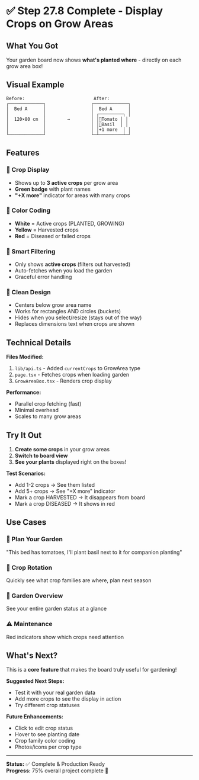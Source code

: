 # ✅ Step 27.8 Complete - Display Crops on Grow Areas

## What You Got

Your garden board now shows **what's planted where** - directly on each grow area box!

## Visual Example

```
Before:                          After:
┌─────────────┐                 ┌─────────────┐
│  Bed A      │                 │  Bed A      │
│             │                 │ ┌─────────┐ │
│  120×80 cm  │        →        │ │🌱Tomato │ │
│             │                 │ │🌱Basil  │ │
│             │                 │ │+1 more  │ │
└─────────────┘                 └─┴─────────┴─┘
```

## Features

### 🌱 Crop Display
- Shows up to **3 active crops** per grow area
- **Green badge** with plant names
- **"+X more"** indicator for areas with many crops

### 🎨 Color Coding
- **White** = Active crops (PLANTED, GROWING)
- **Yellow** = Harvested crops
- **Red** = Diseased or failed crops

### 🧠 Smart Filtering
- Only shows **active crops** (filters out harvested)
- Auto-fetches when you load the garden
- Graceful error handling

### 📐 Clean Design
- Centers below grow area name
- Works for rectangles AND circles (buckets)
- Hides when you select/resize (stays out of the way)
- Replaces dimensions text when crops are shown

## Technical Details

**Files Modified:**
1. `lib/api.ts` - Added `currentCrops` to GrowArea type
2. `page.tsx` - Fetches crops when loading garden
3. `GrowAreaBox.tsx` - Renders crop display

**Performance:**
- Parallel crop fetching (fast)
- Minimal overhead
- Scales to many grow areas

## Try It Out

1. **Create some crops** in your grow areas
2. **Switch to board view**
3. **See your plants** displayed right on the boxes!

**Test Scenarios:**
- Add 1-2 crops → See them listed
- Add 5+ crops → See "+X more" indicator
- Mark a crop HARVESTED → It disappears from board
- Mark a crop DISEASED → It shows in red

## Use Cases

### 🌾 Plan Your Garden
"This bed has tomatoes, I'll plant basil next to it for companion planting"

### 🔄 Crop Rotation
Quickly see what crop families are where, plan next season

### 👀 Garden Overview
See your entire garden status at a glance

### ⚠️ Maintenance
Red indicators show which crops need attention

## What's Next?

This is a **core feature** that makes the board truly useful for gardening!

**Suggested Next Steps:**
- Test it with your real garden data
- Add more crops to see the display in action
- Try different crop statuses

**Future Enhancements:**
- Click to edit crop status
- Hover to see planting date
- Crop family color coding
- Photos/icons per crop type

---

**Status:** ✅ Complete & Production Ready  
**Progress:** 75% overall project complete 🎉
